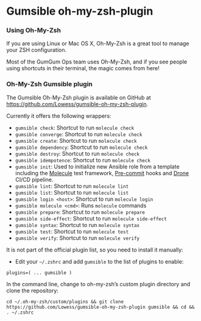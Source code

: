 # Gumsible oh-my-zsh-plugin

### Using Oh-My-Zsh

If you are using Linux or Mac OS X, Oh-My-Zsh is a great tool to manage your ZSH configuration.

Most of the GumGum Ops team uses Oh-My-Zsh, and if you see people using shortcuts in their terminal, the magic comes from here!

### Oh-My-Zsh Gumsible plugin
The Gumsible Oh-My-Zsh plugin is available on GitHub at https://github.com/Lowess/gumsible-oh-my-zsh-plugin.

Currently it offers the following wrappers:

* `gumsible check`: Shortcut to run `molecule check`
* `gumsible converge`: Shortcut to run `molecule check`
* `gumsible create`: Shortcut to run `molecule check`
* `gumsible dependency`: Shortcut to run `molecule check`
* `gumsible destroy`: Shortcut to run `molecule check`
* `gumsible idempotence`: Shortcut to run `molecule check`
* `gumsible init`: Used to initialize new Ansible role from a template including the [Molecule](http://molecule.readthedocs.io/en/latest/index.html) test framework, [Pre-commit](https://pre-commit.com/) hooks and [Drone](http://docs.drone.io/) CI/CD pipeline.
* `gumsible lint`: Shortcut to run `molecule lint`
* `gumsible list`: Shortcut to run `molecule list`
* `gumsible login <host>`: Shortcut to run `molecule login`
* `gumsible molecule <cmd>`: Runs `molecule` commands
* `gumsible prepare`: Shortcut to run `molecule prepare`
* `gumsible side-effect`: Shortcut to run `molecule side-effect`
* `gumsible syntax`: Shortcut to run `molecule syntax`
* `gumsible test`: Shortcut to run `molecule test`
* `gumsible verify`: Shortcut to run `molecule verify`

It is not part of the official plugin list, so you need to install it manually:

* Edit your `~/.zshrc` and add `gumsible` to the list of plugins to enable:

`plugins=( ... gumsible )`

In the command line, change to oh-my-zsh’s custom plugin directory and clone the repository:

`cd ~/.oh-my-zsh/custom/plugins && git clone https://github.com/Lowess/gumsible-oh-my-zsh-plugin gumsible && cd && . ~/.zshrc`
